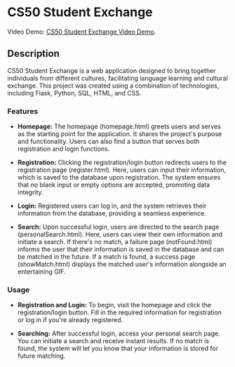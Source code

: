 # CS50 Student Exchange


Video Demo: [CS50 Student Exchange Video Demo](https://www.youtube.com/watch?v=vTaNlAO9BJg).

## Description

CS50 Student Exchange is a web application designed to bring together individuals from different cultures, facilitating language learning and cultural exchange. This project was created using a combination of technologies, including Flask, Python, SQL, HTML, and CSS.

### Features

- **Homepage:** The homepage (homepage.html) greets users and serves as the starting point for the application. It shares the project's purpose and functionality. Users can also find a button that serves both registration and login functions.

- **Registration:** Clicking the registration/login button redirects users to the registration page (register.html). Here, users can input their information, which is saved to the database upon registration. The system ensures that no blank input or empty options are accepted, promoting data integrity.

- **Login:** Registered users can log in, and the system retrieves their information from the database, providing a seamless experience.

- **Search:** Upon successful login, users are directed to the search page (personalSearch.html). Here, users can view their own information and initiate a search. If there's no match, a failure page (notFound.html) informs the user that their information is saved in the database and can be matched in the future. If a match is found, a success page (showMatch.html) displays the matched user's information alongside an entertaining GIF.

### Usage

- **Registration and Login:** To begin, visit the homepage and click the registration/login button. Fill in the required information for registration or log in if you're already registered.

- **Searching:** After successful login, access your personal search page. You can initiate a search and receive instant results. If no match is found, the system will let you know that your information is stored for future matching.


